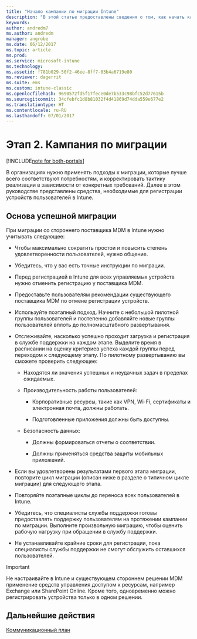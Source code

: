 ```yaml
---
title: "Начало кампании по миграции Intune"
description: "В этой статье предоставлены сведения о том, как начать кампанию по миграции."
keywords: 
author: andredm7
ms.author: andredm
manager: angrobe
ms.date: 06/12/2017
ms.topic: article
ms.prod: 
ms.service: microsoft-intune
ms.technology: 
ms.assetid: f781b029-50f2-46ee-8ff7-03b4a6719e80
ms.reviewer: dagerrit
ms.suite: ems
ms.custom: intune-classic
ms.openlocfilehash: 9690572fd5f17fece0de7b533c98bfc52d77615b
ms.sourcegitcommit: 34cfebfc1d8b81032f4d41869d74dda559e677e2
ms.translationtype: HT
ms.contentlocale: ru-RU
ms.lasthandoff: 07/01/2017
---
```

# <a name="phase-2-migration-campaign"></a>Этап 2. Кампания по миграции

[!INCLUDE[note for both-portals](./includes/note-for-both-portals.md)]

В организациях нужно применять подходы к миграции, которые лучше всего соответствуют потребностям, и корректировать тактику реализации в зависимости от конкретных требований. Далее в этом руководстве представлены средства, необходимые для регистрации устройств пользователей в Intune.

## <a name="keys-to-a-successful-migration"></a>Основа успешной миграции

При миграции со стороннего поставщика MDM в Intune нужно учитывать следующее:

-   Чтобы максимально сократить простои и повысить степень удовлетворенности пользователей, нужно общение.

-   Убедитесь, что у вас есть точные инструкции по миграции.

-   Перед регистрацией в Intune для всех управляемых устройств нужно отменить регистрацию у поставщика MDM.

-   Предоставьте пользователям рекомендации существующего поставщика MDM по отмене регистрации устройств.

-   Используйте поэтапный подход. Начните с небольшой пилотной группы пользователей и постепенно добавляйте новые группы пользователей вплоть до полномасштабного развертывания.

-   Отслеживайте, насколько успешно проходит загрузка и регистрация в службе поддержки на каждом этапе. Выделите время в расписании на оценку критериев успеха каждой группы перед переходом к следующему этапу. По пилотному развертыванию вы сможете проверить следующее:

    -   Находятся ли значения успешных и неудачных задач в пределах ожидаемых.

    -   Производительность работы пользователей:

        -   Корпоративные ресурсы, такие как VPN, Wi-Fi, сертификаты и электронная почта, должны работать.

        -   Подготовленные приложения должны быть доступны.

    -   Безопасность данных:

        -   Должны формироваться отчеты о соответствии.

        -   Должны применяться средства защиты мобильных приложений.

-   Если вы удовлетворены результатами первого этапа миграции, повторите цикл миграции (описан ниже в разделе о типичном цикле миграции) для следующего этапа.

-   Повторяйте поэтапные циклы до переноса всех пользователей в Intune.

-   Убедитесь, что специалисты службы поддержки готовы предоставлять поддержку пользователям на протяжении кампании по миграции. Выполните произвольную миграцию, чтобы оценить рабочую нагрузку при обращении в службу поддержки.

-   Не устанавливайте крайние сроки для регистрации, пока специалисты службы поддержки не смогут обслужить оставшихся пользователей.

> [!IMPORTANT] 
> Не настраивайте в Intune и существующем стороннем решении MDM применение средств управления доступом к ресурсам, например Exchange или SharePoint Online. Кроме того, одновременно можно регистрировать устройства только в одном решении.

## <a name="next-steps"></a>Дальнейшие действия

[Коммуникационный план](migration-guide-communication-plan.md)
